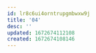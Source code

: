 ```yaml
---
id: lr8c6ui4orntrupgmbwxw9j
title: '04'
desc: ''
updated: 1672674112108
created: 1672674108146
---
```


